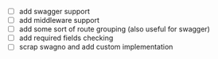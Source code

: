 - [ ] add swagger support
- [ ] add middleware support
- [ ] add some sort of route grouping (also useful for swagger)
- [ ] add required fields checking
- [ ] scrap swagno and add custom implementation